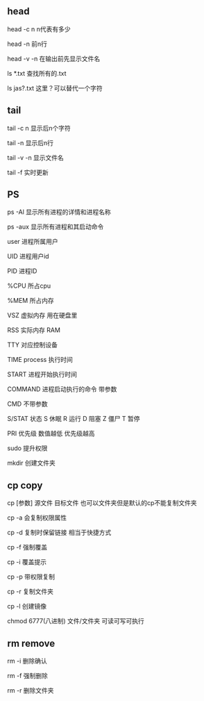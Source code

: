 ## head 

head -c n    n代表有多少

head -n    前n行

head -v  -n 在输出前先显示文件名

ls *.txt 查找所有的.txt

ls jas?.txt   这里？可以替代一个字符





## tail

tail -c n 显示后n个字符

tail -n  显示后n行

tail -v -n 显示文件名

tail -f 实时更新





## PS 

ps -Al   显示所有进程的详情和进程名称

ps -aux 显示所有进程和其启动命令



user 进程所属用户

UID  进程用户id

PID 进程ID

%CPU 所占cpu

%MEM 所占内存

VSZ 虚拟内存   用在硬盘里

RSS 实际内存 RAM

TTY 对应控制设备

TIME process 执行时间

START 进程开始执行时间

COMMAND 进程启动执行的命令 带参数

CMD 不带参数

S/STAT 状态 S 休眠 R 运行 D 阻塞 Z 僵尸 T 暂停

PRI  优先级 数值越低 优先级越高



sudo 提升权限

mkdir  创建文件夹

## cp copy

cp [参数] 源文件    目标文件    也可以文件夹但是默认的cp不能复制文件夹



cp -a   会复制权限属性



cp -d  复制时保留链接  相当于快捷方式



cp -f 强制覆盖



cp -i 覆盖提示



cp -p 带权限复制



cp -r 复制文件夹



cp -l 创建镜像



chmod  6777(八进制)  文件/文件夹 可读可写可执行

## rm remove

rm -i 删除确认

rm -f 强制删除



rm -r   删除文件夹









